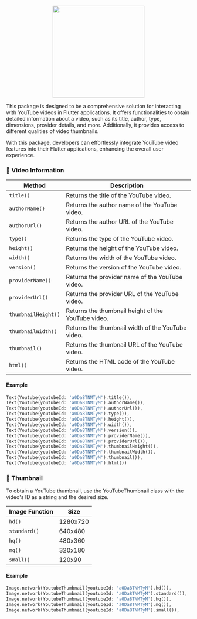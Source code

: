 <p align="center"><img width="250" src="https://www.youtube.com/img/desktop/supported_browsers/yt_logo_rgb_light.png"/></p>
<p align="left">This package is designed to be a comprehensive solution for interacting with YouTube videos in Flutter applications. It offers functionalities to obtain detailed information about a video, such as its title, author, type, dimensions, provider details, and more. Additionally, it provides access to different qualities of video thumbnails.

With this package, developers can effortlessly integrate YouTube video features into their Flutter applications, enhancing the overall user experience.</p>



### 🚀 Video Information
| Method           | Description                                   |
| ---------------- | --------------------------------------------- |
| `title()` | Returns the title of the YouTube video. |
| `authorName()` | Returns the author name of the YouTube video. |
| `authorUrl()` | Returns the author URL of the YouTube video. |
| `type()` | Returns the type of the YouTube video. |
| `height()` | Returns the height of the YouTube video. |
| `width()` | Returns the width of the YouTube video. |
| `version()` | Returns the version of the YouTube video. |
| `providerName()` | Returns the provider name of the YouTube video. |
| `providerUrl()` | Returns the provider URL of the YouTube video. |
| `thumbnailHeight()` | Returns the thumbnail height of the YouTube video. |
| `thumbnailWidth()` | Returns the thumbnail width of the YouTube video. |
| `thumbnail()` | Returns the thumbnail URL of the YouTube video. |
| `html()` | Returns the HTML code of the YouTube video. |

#### Example
```dart
Text(Youtube(youtubeId: 'a0Da8TNMTyM').title()),
Text(Youtube(youtubeId: 'a0Da8TNMTyM').authorName()),
Text(Youtube(youtubeId: 'a0Da8TNMTyM').authorUrl()),
Text(Youtube(youtubeId: 'a0Da8TNMTyM').type()),
Text(Youtube(youtubeId: 'a0Da8TNMTyM').height()),
Text(Youtube(youtubeId: 'a0Da8TNMTyM').width()),
Text(Youtube(youtubeId: 'a0Da8TNMTyM').version()),
Text(Youtube(youtubeId: 'a0Da8TNMTyM').providerName()),
Text(Youtube(youtubeId: 'a0Da8TNMTyM').providerUrl()),
Text(Youtube(youtubeId: 'a0Da8TNMTyM').thumbnailHeight()),
Text(Youtube(youtubeId: 'a0Da8TNMTyM').thumbnailWidth()),
Text(Youtube(youtubeId: 'a0Da8TNMTyM').thumbnail()),
Text(Youtube(youtubeId: 'a0Da8TNMTyM').html())
```

### 🚀 Thumbnail
To obtain a YouTube thumbnail, use the YouTubeThumbnail class with the video's ID as a string and the desired size.

| Image Function | Size       |
| -------------- | ---------- |
| `hd()`             | 1280x720   |
| `standard()`       | 640x480    |
| `hq()`             | 480x360    |
| `mq()`             | 320x180    |
| `small()`       | 120x90     |

#### Example

```dart
Image.network(YoutubeThumbnail(youtubeId: 'a0Da8TNMTyM').hd()),
Image.network(YoutubeThumbnail(youtubeId: 'a0Da8TNMTyM').standard()),
Image.network(YoutubeThumbnail(youtubeId: 'a0Da8TNMTyM').hq()),
Image.network(YoutubeThumbnail(youtubeId: 'a0Da8TNMTyM').mq()),
Image.network(YoutubeThumbnail(youtubeId: 'a0Da8TNMTyM').small()),
```
